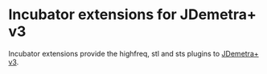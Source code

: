 # Incubator extensions for JDemetra+ v3

Incubator extensions provide the highfreq, stl and sts plugins to [JDemetra+ v3](https://github.com/jdemetra/jdplus-main).
